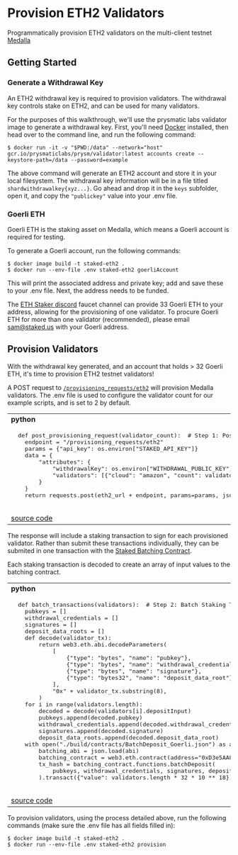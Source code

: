# Provision ETH2 Validators

Programmatically provision ETH2 validators on the multi-client testnet [Medalla](https://github.com/goerli/medalla/blob/master/medalla/README.md)

## Getting Started

### Generate a Withdrawal Key
An ETH2 withdrawal key is required to provision validators. The withdrawal key controls stake on ETH2, and can be used for many validators.

For the purposes of this walkthrough, we'll use the prysmatic labs validator image to generate a withdrawal key. First, you'll need [Docker](https://docs.docker.com/get-docker/) installed, then head over to the command line, and run the following command:

```
$ docker run -it -v "$PWD:/data" --network="host" gcr.io/prysmaticlabs/prysm/validator:latest accounts create --keystore-path=/data --password=example
```

The above command will generate an ETH2 account and store it in your local filesystem. The withdrawal key information will be in a file titled ``shardwithdrawalkey{xyz...}``. Go ahead and drop it in the ``keys`` subfolder, open it, and copy the ``"publickey"`` value into your .env file.

### Goerli ETH
Goerli ETH is the staking asset on Medalla, which means a Goerli account is required for testing.

To generate a Goerli account, run the following commands:

```
$ docker image build -t staked-eth2 .
$ docker run --env-file .env staked-eth2 goerliAccount
```

This will print the associated address and private key; add and save these to your .env file. Next, the address needs to be funded.

The [ETH Staker discord](https://discord.gg/eAuDepM) faucet channel can provide 33 Goerli ETH to your address, allowing for the provisioning of one validator. To procure Goerli ETH for more than one validator (recommended), please email sam@staked.us with your Goerli address. 

## Provision Validators

With the withdrawal key generated, and an account that holds > 32 Goerli ETH, it's time to provision ETH2 testnet validators! 

A POST request to [``/provisioning_requests/eth2``](https://staked.gitbook.io/staked/staking-api/node-provisioning-api#post-provisioning-request) will provision Medalla validators. The .env file is used to configure the validator count for our example scripts, and is set to 2 by default.

<table>
<tr>
<td>
  <b>python</b>
</td>
</tr>
<tr>
<td>
  <pre lang="python">
  def post_provisioning_request(validator_count):  # Step 1: Post Provisioning Request
    endpoint = "/provisioning_requests/eth2"
    params = {"api_key": os.environ["STAKED_API_KEY"]}
    data = {
        "attributes": {
            "withdrawalKey": os.environ["WITHDRAWAL_PUBLIC_KEY"],
            "validators": [{"cloud": "amazon", "count": validator_count}],
        }
    }
    return requests.post(eth2_url + endpoint, params=params, json=data)
  </pre>
</td>
</tr>
<tr>
<td>
  <a href="https://github.com/Stakedllc/code-samples/blob/develop/eth2/python/provision.py#L12">source code</a>
</td>
</tr>
</table>

The response will include a staking transaction to sign for each provisioned validator. Rather than submit these transactions individually, they can be submited in one transaction with the [Staked Batching Contract](https://staked.gitbook.io/staked/staking-api/node-provisioning-api#submit-transactions-to-the-batching-contract).

Each staking transaction is decoded to create an array of input values to the batching contract. 

<table>
<tr>
<td>
  <b>python</b>
</td>
</tr>
<tr>
<td>
  <pre lang="python">
  def batch_transactions(validators):  # Step 2: Batch Staking Transactions
    pubkeys = []
    withdrawal_credentials = []
    signatures = []
    deposit_data_roots = []
    def decode(validator_tx):
        return web3.eth.abi.decodeParameters(
            [
                {"type": "bytes", "name": "pubkey"},
                {"type": "bytes", "name": "withdrawal_credentials"},
                {"type": "bytes", "name": "signature"},
                {"type": "bytes32", "name": "deposit_data_root"},
            ],
            "0x" + validator_tx.substring(8),
        )
    for i in range(validators.length):
        decoded = decode(validators[i].depositInput)
        pubkeys.append(decoded.pubkey)
        withdrawal_credentials.append(decoded.withdrawal_credentials)
        signatures.append(decoded.signature)
        deposit_data_roots.append(decoded.deposit_data_root)
    with open("./build/contracts/BatchDeposit_Goerli.json") as abi:
        batching_abi = json.load(abi)
        batching_contract = web3.eth.contract(address="0xD3e5AA84e0E6f4247B3609F88ff157c258E1fE89", abi=batching_abi)
        tx_hash = batching_contract.functions.batchDeposit(
            pubkeys, withdrawal_credentials, signatures, deposit_data_roots
        ).transact({"value": validators.length * 32 * 10 ** 18})
  </pre>
</td>
</tr>
<tr>
<td>
  <a href="https://github.com/Stakedllc/code-samples/blob/develop/eth2/python/provision.py#L12">source code</a>
</td>
</tr>
</table>

To provision validators, using the process detailed above, run the following commands (make sure the .env file has all fields filled in):

```
$ docker image build -t staked-eth2 .
$ docker run --env-file .env staked-eth2 provision
```


